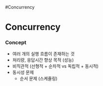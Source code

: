 #Concurrency

# Concurrency
### Concept

* 여러 개의 실행 흐름이 존재하는 것
* 처리량, 응답시간 향상 목적 (성능)
* 비직관적 (선형적 + 순차적 vs 독립적 + 동시적)
* 동시성 문제
	* 순서 문제 (스케쥴링)